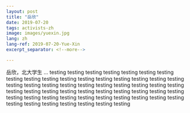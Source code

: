 ```yaml
---
layout: post
title: "岳欣"
date: 2019-07-20
tags: activists-zh
image: images/yuexin.jpg
lang: zh
lang-ref: 2019-07-20-Yue-Xin
excerpt_separator: <!--more-->

---
```


岳欣，北大学生 ... testing testing testing testing testing testing testing testing testing testing testing testing testing testing testing testing testing testing testing testing testing testing testing testing testing testing testing testing testing testing testing testing testing testing testing testing testing testing testing testing testing testing testing testing testing testing testing testing testing testing testing testing testing testing 
 
